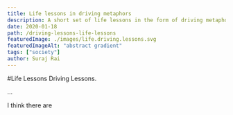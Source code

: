 ```yaml
---
title: Life lessons in driving metaphors
description: A short set of life lessons in the form of driving metaphors
date: 2020-01-18
path: /driving-lessons-life-lessons
featuredImage: ./images/life.driving.lessons.svg
featuredImageAlt: "abstract gradient"
tags: ["society"]
author: Suraj Rai
---
```


#Life Lessons Driving Lessons.

...

I think there are
